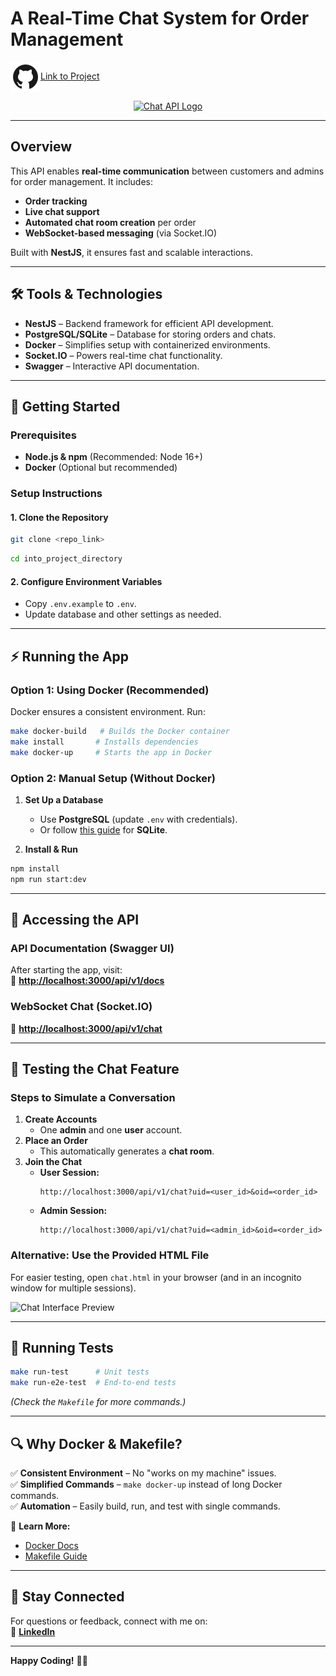 # **A Real-Time Chat System for Order Management**  

<img src="../icons8-github-48.png" alt="" align="center">[Link to Project](https://github.com/stenwire/chat-based-order-management-API)

<p align="center">  
  <a href="" target="blank"><img src="https://pixhive.s3.us-east-2.amazonaws.com/images/live-chat.png" width="120" alt="Chat API Logo" /></a>  
</p>  

---  

## **Overview**  
This API enables **real-time communication** between customers and admins for order management. It includes:  
- **Order tracking**  
- **Live chat support**  
- **Automated chat room creation** per order  
- **WebSocket-based messaging** (via Socket.IO)  

Built with **NestJS**, it ensures fast and scalable interactions.  

---

## **🛠 Tools & Technologies**  
- **NestJS** – Backend framework for efficient API development.  
- **PostgreSQL/SQLite** – Database for storing orders and chats.  
- **Docker** – Simplifies setup with containerized environments.  
- **Socket.IO** – Powers real-time chat functionality.  
- **Swagger** – Interactive API documentation.  

---  

## **🚀 Getting Started**  

### **Prerequisites**  
- **Node.js & npm** (Recommended: Node 16+)  
- **Docker** (Optional but recommended)  

### **Setup Instructions**  

#### **1. Clone the Repository**  
```bash  
git clone <repo_link>  
```  
```bash  
cd into_project_directory  
```  

#### **2. Configure Environment Variables**  
- Copy `.env.example` to `.env`.  
- Update database and other settings as needed.  

---  

## **⚡ Running the App**  

### **Option 1: Using Docker (Recommended)**  
Docker ensures a consistent environment. Run:  
```bash  
make docker-build   # Builds the Docker container  
make install       # Installs dependencies  
make docker-up     # Starts the app in Docker  
```  

### **Option 2: Manual Setup (Without Docker)**  
1. **Set Up a Database**  
   - Use **PostgreSQL** (update `.env` with credentials).  
   - Or follow [this guide](https://docs.nestjs.com/recipes/prisma) for **SQLite**.  

2. **Install & Run**  
```bash  
npm install  
npm run start:dev  
```  

---  

## **📡 Accessing the API**  

### **API Documentation (Swagger UI)**  
After starting the app, visit:  
🔗 **[http://localhost:3000/api/v1/docs](http://localhost:3000/api/v1/docs)**  

### **WebSocket Chat (Socket.IO)**  
🔗 **[http://localhost:3000/api/v1/chat](http://localhost:3000/api/v1/chat)**  

---  

## **💬 Testing the Chat Feature**  

### **Steps to Simulate a Conversation**  
1. **Create Accounts**  
   - One **admin** and one **user** account.  
2. **Place an Order**  
   - This automatically generates a **chat room**.  
3. **Join the Chat**  
   - **User Session:**  
     ```  
     http://localhost:3000/api/v1/chat?uid=<user_id>&oid=<order_id>  
     ```  
   - **Admin Session:**  
     ```  
     http://localhost:3000/api/v1/chat?uid=<admin_id>&oid=<order_id>  
     ```  

### **Alternative: Use the Provided HTML File**  
For easier testing, open `chat.html` in your browser (and in an incognito window for multiple sessions).  

![Chat Interface Preview](https://pixhive.s3.us-east-2.amazonaws.com/images/Screenshot%202024-12-31%20202151.png)  

---  

## **🧪 Running Tests**  
```bash  
make run-test      # Unit tests  
make run-e2e-test  # End-to-end tests  
```  
*(Check the `Makefile` for more commands.)*  

---  

## **🔍 Why Docker & Makefile?**  
✅ **Consistent Environment** – No "works on my machine" issues.  
✅ **Simplified Commands** – `make docker-up` instead of long Docker commands.  
✅ **Automation** – Easily build, run, and test with single commands.  

📌 **Learn More:**  
- [Docker Docs](https://docs.docker.com/)  
- [Makefile Guide](https://www.gnu.org/software/make/manual/make.html)  

---  

## **📩 Stay Connected**  
For questions or feedback, connect with me on:  
🔗 **[LinkedIn](https://www.linkedin.com/in/stephen-nwankwo-9876b4196/)**  

---  

**Happy Coding!** 🚀💬